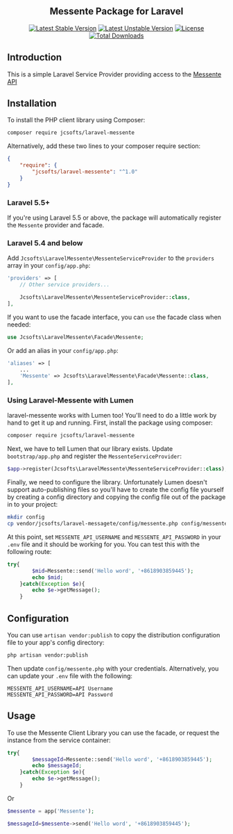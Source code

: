 <h2 align="center">
    Messente Package for Laravel
</h2>

<p align="center">
    <a href="https://packagist.org/packages/jcsofts/laravel-messente"><img src="https://poser.pugx.org/jcsofts/laravel-messente/v/stable?format=flat-square" alt="Latest Stable Version"></a>
    <a href="https://packagist.org/packages/jcsofts/laravel-messente"><img src="https://poser.pugx.org/jcsofts/laravel-messente/v/unstable?format=flat-square" alt="Latest Unstable Version"></a>    
    <a href="https://packagist.org/packages/jcsofts/laravel-messente"><img src="https://poser.pugx.org/jcsofts/laravel-messente/license?format=flat-square" alt="License"></a>
    <a href="https://packagist.org/packages/jcsofts/laravel-messente"><img src="https://poser.pugx.org/jcsofts/laravel-messente/downloads" alt="Total Downloads"></a>
</p>

## Introduction

This is a simple Laravel Service Provider providing access to the <a href="https://messente.com/documentation/sms-messaging">Messente API</a>

Installation
------------

To install the PHP client library using Composer:

```bash
composer require jcsofts/laravel-messente
```

Alternatively, add these two lines to your composer require section:

```json
{
    "require": {
        "jcsofts/laravel-messente": "^1.0"
    }
}
```

### Laravel 5.5+

If you're using Laravel 5.5 or above, the package will automatically register the `Messente` provider and facade.

### Laravel 5.4 and below

Add `Jcsofts\LaravelMessente\MessenteServiceProvider` to the `providers` array in your `config/app.php`:

```php
'providers' => [
    // Other service providers...

    Jcsofts\LaravelMessente\MessenteServiceProvider::class,
],
```

If you want to use the facade interface, you can `use` the facade class when needed:

```php
use Jcsofts\LaravelMessente\Facade\Messente;
```

Or add an alias in your `config/app.php`:

```php
'aliases' => [
    ...
    'Messente' => Jcsofts\LaravelMessente\Facade\Messente::class,
],
```

### Using Laravel-Messente with Lumen

laravel-messente works with Lumen too! You'll need to do a little work by hand
to get it up and running. First, install the package using composer:


```bash
composer require jcsofts/laravel-messente
```

Next, we have to tell Lumen that our library exists. Update `bootstrap/app.php`
and register the `MessenteServiceProvider`:

```php
$app->register(Jcsofts\LaravelMessente\MessenteServiceProvider::class);
```

Finally, we need to configure the library. Unfortunately Lumen doesn't support
auto-publishing files so you'll have to create the config file yourself by creating
a config directory and copying the config file out of the package in to your project:

```bash
mkdir config
cp vendor/jcsofts/laravel-messagete/config/messente.php config/messente.php
```

At this point, set `MESSENTE_API_USERNAME` and `MESSENTE_API_PASSWORD` in your `.env` file and it should
be working for you. You can test this with the following route:

```php
try{
        $mid=Messente::send('Hello word', '+8618903859445');
        echo $mid;
    }catch(Exception $e){
        echo $e->getMessage();
    }
```

Configuration
-------------

You can use `artisan vendor:publish` to copy the distribution configuration file to your app's config directory:

```bash
php artisan vendor:publish
```

Then update `config/messente.php` with your credentials. Alternatively, you can update your `.env` file with the following:

```dotenv
MESSENTE_API_USERNAME=API Username
MESSENTE_API_PASSWORD=API Password
```

Usage
-----
   
To use the Messente Client Library you can use the facade, or request the instance from the service container:

```php
try{
        $messageId=Messente::send('Hello word', '+8618903859445');
        echo $messageId;
    }catch(Exception $e){
        echo $e->getMessage();
    }
```

Or

```php
$messente = app('Messente');

$messageId=$messente->send('Hello word', '+8618903859445');
```

